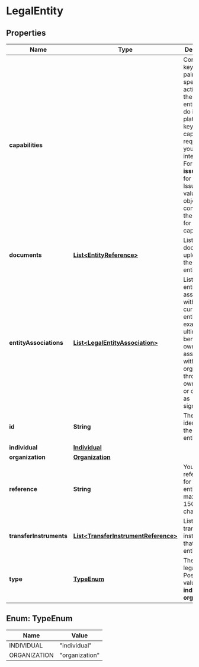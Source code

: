

# LegalEntity


## Properties

| Name | Type | Description | Notes |
|------------ | ------------- | ------------- | -------------|
|**capabilities** |  | Contains key-value pairs that specify the actions that the legal entity can do in your platform.The key is a capability required for your integration. For example, **issueCard** for Issuing.The value is an object containing the settings for the capability. |  [optional] [readonly] |
|**documents** | [**List&lt;EntityReference&gt;**](EntityReference.md) | List of documents uploaded for the legal entity. |  [optional] |
|**entityAssociations** | [**List&lt;LegalEntityAssociation&gt;**](LegalEntityAssociation.md) | List of legal entities associated with the current legal entity. For example, ultimate beneficial owners associated with an organization through ownership or control, or as signatories. |  [optional] |
|**id** | **String** | The unique identifier of the legal entity. |  [readonly] |
|**individual** | [**Individual**](Individual.md) |  |  [optional] |
|**organization** | [**Organization**](Organization.md) |  |  [optional] |
|**reference** | **String** | Your reference for the legal entity, maximum 150 characters. |  [optional] |
|**transferInstruments** | [**List&lt;TransferInstrumentReference&gt;**](TransferInstrumentReference.md) | List of transfer instruments that the legal entity owns. |  [optional] |
|**type** | [**TypeEnum**](#TypeEnum) | The type of legal entity.   Possible values: **individual** or **organization** |  [optional] |



## Enum: TypeEnum

| Name | Value |
|---- | -----|
| INDIVIDUAL | &quot;individual&quot; |
| ORGANIZATION | &quot;organization&quot; |



